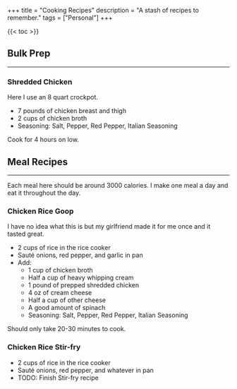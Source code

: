 +++
title = "Cooking Recipes"
description = "A stash of recipes to remember."
tags = ["Personal"]
+++

{{< toc >}}

## Bulk Prep
---

### Shredded Chicken
Here I use an 8 quart crockpot.
- 7 pounds of chicken breast and thigh
- 2 cups of chicken broth
- Seasoning: Salt, Pepper, Red Pepper, Italian Seasoning

Cook for 4 hours on low.





## Meal Recipes
--- 
Each meal here should be around 3000 calories. I make one meal a day and eat it throughout the day.

### Chicken Rice Goop
I have no idea what this is but my girlfriend made it for me once and it tasted great.
- 2 cups of rice in the rice cooker
- Sauté onions, red pepper, and garlic in pan
- Add:
    - 1 cup of chicken broth
    - Half a cup of heavy whipping cream
    - 1 pound of prepped shredded chicken
    - 4 oz of cream cheese
    - Half a cup of other cheese
    - A good amount of spinach
    - Seasoning: Salt, Pepper, Red Pepper, Italian Seasoning

Should only take 20-30 minutes to cook.

### Chicken Rice Stir-fry
- 2 cups of rice in the rice cooker
- Sauté onions, red pepper, and whatever in pan
- TODO: Finish Stir-fry recipe



